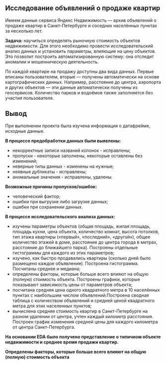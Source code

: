 ## Исследование объявлений о продаже квартир

Имеем данные сервиса Яндекс Недвижимость — архив объявлений о продаже квартир в Санкт-Петербурге и соседних населённых пунктах за несколько лет. 

**Задача:** научиться определять рыночную стоимость объектов недвижимости. Для этого необходимо провести исследовательский анализ данных и установить параметры, влияющие на цену объектов. Это позволит построить автоматизированную систему: она отследит аномалии и мошенническую деятельность.

По каждой квартире на продажу доступны два вида данных. Первые вписаны пользователем, вторые — получены автоматически на основе картографических данных. Например, расстояние до центра, аэропорта и других объектов — эти данные автоматически получены из геосервисов. Количество парков и водоёмов также заполняется без участия пользователя.

## Вывод

При выполнении проекта была изучена информация о датафрейме, исходные данные.

**В процессе предобработки данных были выявлены:**
- некорректные записи названий колонок - исправлены;
- пропуски - некоторые заполнены, некоторые оставлены без изменений;
- неверные типы данных - изменены на нужные;
- неявные дубликаты - исправлены;
- аномальные значения - исправлены, удалены.

**Возможные причины пропусков/ошибок:**

- человеческий фактор;
- ошибки при выгрузке либо загрузке данных;
- ошибки при сохранении данных.

**В процессе исследовательского анализа данных:**
- изучены параметры объектов (общая площадь, жилая площадь, площадь кухни, цена объекта, количество комнат, высота потолков, тип этажа квартиры («первый», «последний», «другой»), общее количество этажей в доме, расстояние до центра города в метрах, расстояние до ближайшего парка). Построены отдельные гистограммы для каждого из этих параметров; 
- изучено, как быстро продавались квартиры (сколько дней было размещено каждое объявление). Построена гистограмма. Посчитаны среднее и медиана;
- определены факторы, которые больше всего влияют на общую (полную) стоимость объекта. Построены графики, которые показывают зависимость цены от параметров объекта;
- посчитана средняя цена одного квадратного метра в 10 населённых пунктах с наибольшим числом объявлений.Построена сводная таблица с количеством объявлений и средней ценой квадратного метра для этих населенных пунктов;
- вычислена средняя стоимость квартир в Санкт-Петербурге на разном удалении от центра, учтен каждый километр расстояния. Построен график изменения средней цены для каждого километра от центра Санкт-Петербурга.

**На основании EDA было получено представление о типичном объекте недвижимости и среднее время продажи квартир.**

**Определены факторы, которые больше всего влияют на общую (полную) стоимость объекта**
